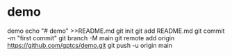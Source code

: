# demo
demo
echo "# demo" >>README.md
git init
git add README.md
git commit -m "first commit"
git branch -M main
git remote add origin https://github.com/gptcs/demo.git
git push -u origin main
